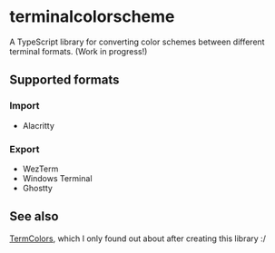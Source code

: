 # terminalcolorscheme
A TypeScript library for converting color schemes between different terminal formats. (Work in progress!)

## Supported formats
### Import
- Alacritty

### Export
- WezTerm
- Windows Terminal
- Ghostty

## See also
[TermColors](https://github.com/stayradiated/termcolors),
which I only found out about after creating this library :/
